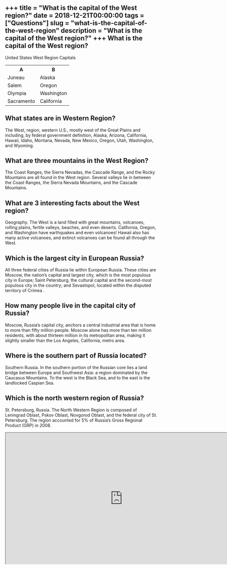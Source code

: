 +++
title = "What is the capital of the West region?"
date = 2018-12-21T00:00:00
tags = ["Questions"]
slug = "what-is-the-capital-of-the-west-region"
description = "What is the capital of the West region?"
+++
What is the capital of the West region?
---------------------------------------

United States West Region Capitals

<table><tr><th>A</th><th>B</th></tr><tr><td>Juneau</td><td>Alaska</td></tr><tr><td>Salem</td><td>Oregon</td></tr><tr><td>Olympia</td><td>Washington</td></tr><tr><td>Sacramento</td><td>California</td></tr></table>

What states are in Western Region?
----------------------------------

The West, region, western U.S., mostly west of the Great Plains and including, by federal government definition, Alaska, Arizona, California, Hawaii, Idaho, Montana, Nevada, New Mexico, Oregon, Utah, Washington, and Wyoming.

What are three mountains in the West Region?
--------------------------------------------

The Coast Ranges, the Sierra Nevadas, the Cascade Range, and the Rocky Mountains are all found in the West region. Several valleys lie in between the Coast Ranges, the Sierra Nevada Mountains, and the Cascade Mountains.

What are 3 interesting facts about the West region?
---------------------------------------------------

Geography. The West is a land filled with great mountains, volcanoes, rolling plains, fertile valleys, beaches, and even deserts. California, Oregon, and Washington have earthquakes and even volcanoes! Hawaii also has many active volcanoes, and extinct volcanoes can be found all through the West.

Which is the largest city in European Russia?
---------------------------------------------

All three federal cities of Russia lie within European Russia. These cities are Moscow, the nation’s capital and largest city, which is the most populous city in Europe; Saint Petersburg, the cultural capital and the second-most populous city in the country; and Sevastopol, located within the disputed territory of Crimea .

How many people live in the capital city of Russia?
---------------------------------------------------

Moscow, Russia’s capital city, anchors a central industrial area that is home to more than fifty million people. Moscow alone has more than ten million residents, with about thirteen million in its metropolitan area, making it slightly smaller than the Los Angeles, California, metro area.

Where is the southern part of Russia located?
---------------------------------------------

Southern Russia. In the southern portion of the Russian core lies a land bridge between Europe and Southwest Asia: a region dominated by the Caucasus Mountains. To the west is the Black Sea, and to the east is the landlocked Caspian Sea.

Which is the north western region of Russia?
--------------------------------------------

St. Petersburg, Russia. The North Western Region is composed of Leningrad Oblast, Pskov Oblast, Novgorod Oblast, and the federal city of St. Petersburg. The region accounted for 5% of Russia’s Gross Regional Product (GRP) in 2008.

<iframe allow="accelerometer; autoplay; clipboard-write; encrypted-media; gyroscope; picture-in-picture" allowfullscreen="" class="__youtube_prefs__  epyt-is-override  no-lazyload" data-no-lazy="1" data-origheight="433" data-origwidth="770" data-skipgform_ajax_framebjll="" height="433" id="_ytid_65862" loading="lazy" src="https://www.youtube.com/embed/_OBUVipjUzk?enablejsapi=1&autoplay=0&cc_load_policy=0&cc_lang_pref=&iv_load_policy=1&loop=0&modestbranding=0&rel=1&fs=1&playsinline=0&autohide=2&theme=dark&color=red&controls=1&" title="YouTube player" width="770"></iframe>